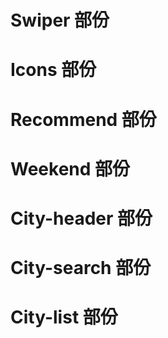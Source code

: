 # Swiper 部份

# Icons 部份

# Recommend 部份

# Weekend 部份

# City-header 部份

# City-search 部份

# City-list 部份